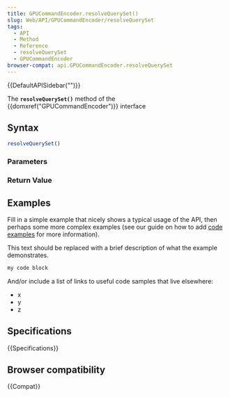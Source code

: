 ```yaml
---
title: GPUCommandEncoder.resolveQuerySet()
slug: Web/API/GPUCommandEncoder/resolveQuerySet
tags:
  - API
  - Method
  - Reference
  - resolveQuerySet
  - GPUCommandEncoder
browser-compat: api.GPUCommandEncoder.resolveQuerySet
---
```

{{DefaultAPISidebar("")}}

The **`resolveQuerySet()`** method of the {{domxref("GPUCommandEncoder")}} interface 

## Syntax

```js
resolveQuerySet()
```

### Parameters



### Return Value



## Examples

Fill in a simple example that nicely shows a typical usage of the API, then perhaps some more complex examples (see our guide on how to add [code examples](/en-US/docs/MDN/Contribute/Structures/Code_examples) for more information).

This text should be replaced with a brief description of what the example demonstrates.

```js
my code block
```

And/or include a list of links to useful code samples that live elsewhere:

*   x
*   y
*   z

## Specifications

{{Specifications}}

## Browser compatibility

{{Compat}}

